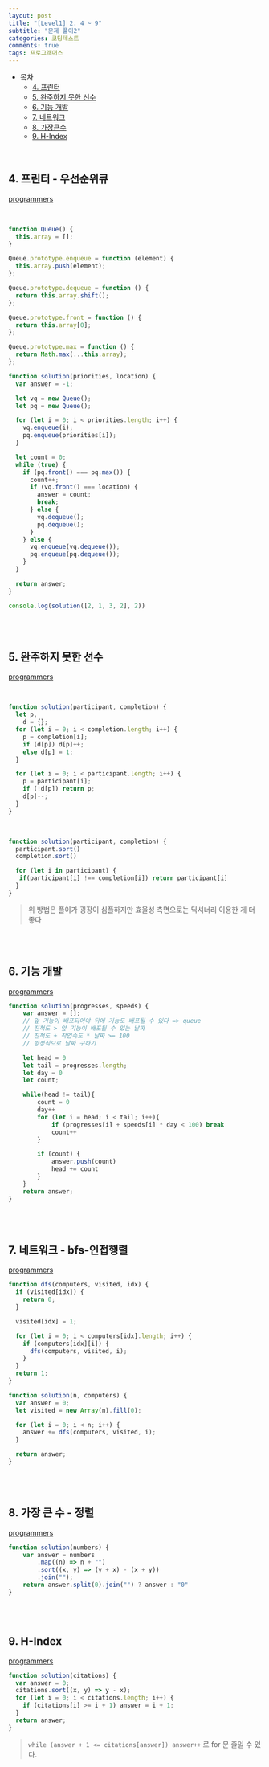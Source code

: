 ```yaml
---
layout: post
title: "[Level1] 2. 4 ~ 9"
subtitle: "문제 풀이2"
categories: 코딩테스트
comments: true
tags: 프로그래머스
---
```


- 목차
  - [4. 프린터](#)
  - [5. 완주하지 못한 선수](#)
  - [6. 기능 개발](#)
  - [7. 네트워크](#)
  - [8. 가장큰수](#)
  - [9. H-Index](#)

<br>

## 4. 프린터 - 우선순위큐

[programmers](https://programmers.co.kr/learn/courses/30/lessons/42587) <br>

<br>

```js
function Queue() {
  this.array = [];
}

Queue.prototype.enqueue = function (element) {
  this.array.push(element);
};

Queue.prototype.dequeue = function () {
  return this.array.shift();
};

Queue.prototype.front = function () {
  return this.array[0];
};

Queue.prototype.max = function () {
  return Math.max(...this.array);
};

function solution(priorities, location) {
  var answer = -1;

  let vq = new Queue();
  let pq = new Queue();

  for (let i = 0; i < priorities.length; i++) {
    vq.enqueue(i);
    pq.enqueue(priorities[i]);
  }

  let count = 0;
  while (true) {
    if (pq.front() === pq.max()) {
      count++;
      if (vq.front() === location) {
        answer = count;
        break;
      } else {
        vq.dequeue();
        pq.dequeue();
      }
    } else {
      vq.enqueue(vq.dequeue());
      pq.enqueue(pq.dequeue());
    }
  }

  return answer;
}

console.log(solution([2, 1, 3, 2], 2))
```

<br><br>

## 5. 완주하지 못한 선수

[programmers](https://programmers.co.kr/learn/courses/30/lessons/42576) <br>

<br>

```js
function solution(participant, completion) {
  let p,
    d = {};
  for (let i = 0; i < completion.length; i++) {
    p = completion[i];
    if (d[p]) d[p]++;
    else d[p] = 1;
  }

  for (let i = 0; i < participant.length; i++) {
    p = participant[i];
    if (!d[p]) return p;
    d[p]--;
  }
}
```

<br>

```js
function solution(participant, completion) {
  participant.sort()
  completion.sort()

  for (let i in participant) {
   if(participant[i] !== completion[i]) return participant[i]
  }
}
```

> 위 방법은 풀이가 굉장이 심플하지만 효율성 측면으로는 딕셔너리 이용한 게 더 좋다

<br><br>

## 6. 기능 개발

[programmers](https://programmers.co.kr/learn/courses/30/lessons/42586) <br>

```js
function solution(progresses, speeds) {
    var answer = [];
    // 앞 기능이 배포되어야 뒤에 기능도 배포될 수 있다 => queue
    // 진척도 > 앞 기능이 배포될 수 있는 날짜
    // 진척도 + 작업속도 * 날짜 >= 100
    // 방정식으로 날짜 구하기

    let head = 0
    let tail = progresses.length;
    let day = 0
    let count;

    while(head != tail){
        count = 0
        day++
        for (let i = head; i < tail; i++){
            if (progresses[i] + speeds[i] * day < 100) break
            count++
        }

        if (count) {
            answer.push(count)
            head += count
        }
    }
    return answer;
}
```

<br><br>

## 7. 네트워크 - bfs-인접행렬

[programmers](https://programmers.co.kr/learn/courses/30/lessons/43162) <br>

```js
function dfs(computers, visited, idx) {
  if (visited[idx]) {
    return 0;
  }

  visited[idx] = 1;

  for (let i = 0; i < computers[idx].length; i++) {
    if (computers[idx][i]) {
      dfs(computers, visited, i);
    }
  }
  return 1;
}

function solution(n, computers) {
  var answer = 0;
  let visited = new Array(n).fill(0);

  for (let i = 0; i < n; i++) {
    answer += dfs(computers, visited, i);
  }

  return answer;
}
```

<br><br>

## 8. 가장 큰 수 - 정렬

[programmers](https://programmers.co.kr/learn/courses/30/lessons/42746) <br>

```js
function solution(numbers) {
    var answer = numbers
        .map((n) => n + "")
        .sort((x, y) => (y + x) - (x + y))
        .join("");
    return answer.split(0).join("") ? answer : "0"
}
```

<br><br>

## 9. H-Index

[programmers](https://programmers.co.kr/learn/courses/30/lessons/42747) <br>

```js
function solution(citations) {
  var answer = 0;
  citations.sort((x, y) => y - x);
  for (let i = 0; i < citations.length; i++) {
    if (citations[i] >= i + 1) answer = i + 1;
  }
  return answer;
}
```

> `while (answer + 1 <= citations[answer]) answer++` 로 for 문 줄일 수 있다.
